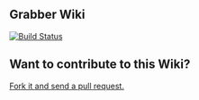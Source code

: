 ## Grabber Wiki
[![Build Status](https://travis-ci.org/lap00zza/Grabber-wiki.svg?branch=master)](https://travis-ci.org/lap00zza/Grabber-wiki)

## Want to contribute to this Wiki?
[Fork it and send a pull request.](https://github.com/lap00zza/Grabber-wiki.git)
